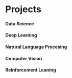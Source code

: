 # Projects
#### Data Science
#### Deep Learning
#### Natural Language Procesing
#### Computer Vision
#### Reinforcement Leaning
